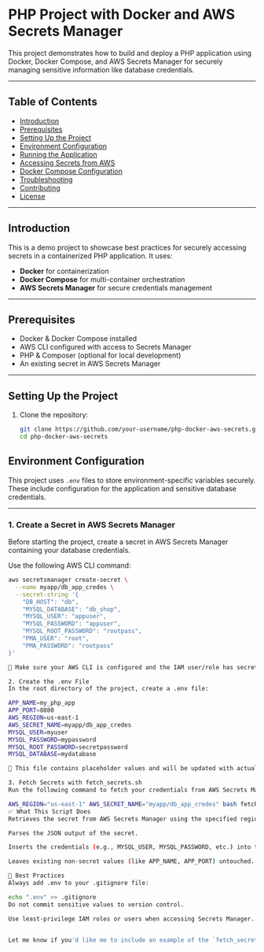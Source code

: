 # PHP Project with Docker and AWS Secrets Manager

This project demonstrates how to build and deploy a PHP application using Docker, Docker Compose, and AWS Secrets Manager for securely managing sensitive information like database credentials.

---

## Table of Contents

- [Introduction](#introduction)
- [Prerequisites](#prerequisites)
- [Setting Up the Project](#setting-up-the-project)
- [Environment Configuration](#environment-configuration)
- [Running the Application](#running-the-application)
- [Accessing Secrets from AWS](#accessing-secrets-from-aws)
- [Docker Compose Configuration](#docker-compose-configuration)
- [Troubleshooting](#troubleshooting)
- [Contributing](#contributing)
- [License](#license)

---

## Introduction

This is a demo project to showcase best practices for securely accessing secrets in a containerized PHP application. It uses:
- **Docker** for containerization
- **Docker Compose** for multi-container orchestration
- **AWS Secrets Manager** for secure credentials management

---

## Prerequisites

- Docker & Docker Compose installed
- AWS CLI configured with access to Secrets Manager
- PHP & Composer (optional for local development)
- An existing secret in AWS Secrets Manager

---

## Setting Up the Project

1. Clone the repository:
   ```bash
   git clone https://github.com/your-username/php-docker-aws-secrets.git
   cd php-docker-aws-secrets


## Environment Configuration

This project uses `.env` files to store environment-specific variables securely. These include configuration for the application and sensitive database credentials.

---

### 1. Create a Secret in AWS Secrets Manager

Before starting the project, create a secret in AWS Secrets Manager containing your database credentials.

Use the following AWS CLI command:

```bash
aws secretsmanager create-secret \
  --name myapp/db_app_credes \
  --secret-string '{
    "DB_HOST": "db",
    "MYSQL_DATABASE": "db_shop",
    "MYSQL_USER": "appuser",
    "MYSQL_PASSWORD": "appuser",
    "MYSQL_ROOT_PASSWORD": "rootpass",
    "PMA_USER": "root",
    "PMA_PASSWORD": "rootpass"
}'

🔐 Make sure your AWS CLI is configured and the IAM user/role has secretsmanager:CreateSecret and secretsmanager:GetSecretValue permissions.

2. Create the .env File
In the root directory of the project, create a .env file:

APP_NAME=my_php_app
APP_PORT=8080
AWS_REGION=us-east-1
AWS_SECRET_NAME=myapp/db_app_credes
MYSQL_USER=myuser
MYSQL_PASSWORD=mypassword
MYSQL_ROOT_PASSWORD=secretpassword
MYSQL_DATABASE=mydatabase

📝 This file contains placeholder values and will be updated with actual credentials fetched from AWS Secrets Manager.

3. Fetch Secrets with fetch_secrets.sh
Run the following command to fetch your credentials from AWS Secrets Manager and update the .env file automatically:

AWS_REGION="us-east-1" AWS_SECRET_NAME="myapp/db_app_credes" bash fetch_secrets.sh
✅ What This Script Does
Retrieves the secret from AWS Secrets Manager using the specified region and secret name.

Parses the JSON output of the secret.

Inserts the credentials (e.g., MYSQL_USER, MYSQL_PASSWORD, etc.) into the .env file.

Leaves existing non-secret values (like APP_NAME, APP_PORT) untouched.

🔐 Best Practices
Always add .env to your .gitignore file:

echo ".env" >> .gitignore
Do not commit sensitive values to version control.

Use least-privilege IAM roles or users when accessing Secrets Manager.


Let me know if you'd like me to include an example of the `fetch_secrets.sh` script in the README or as a separate file reference.
